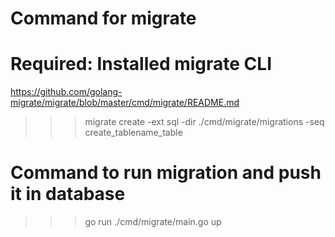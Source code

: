 # Command for migrate

# Required: Installed migrate CLI

https://github.com/golang-migrate/migrate/blob/master/cmd/migrate/README.md

> > > migrate create -ext sql -dir ./cmd/migrate/migrations -seq create_tablename_table

# Command to run migration and push it in database

> > > go run ./cmd/migrate/main.go up
